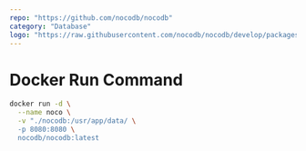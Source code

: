 ```yaml
---
repo: "https://github.com/nocodb/nocodb"
category: "Database"
logo: "https://raw.githubusercontent.com/nocodb/nocodb/develop/packages/nc-gui/assets/img/icons/512x512.png"
---
```


# Docker Run Command

```bash
docker run -d \
  --name noco \
  -v "./nocodb:/usr/app/data/ \
  -p 8080:8080 \
  nocodb/nocodb:latest
```
